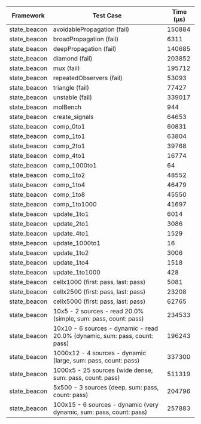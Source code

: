 | Framework | Test Case | Time (μs) |
| --- | --- | --- |
| state_beacon | avoidablePropagation (fail) | 150884 |
| state_beacon | broadPropagation (fail) | 6311 |
| state_beacon | deepPropagation (fail) | 140685 |
| state_beacon | diamond (fail) | 203852 |
| state_beacon | mux (fail) | 195712 |
| state_beacon | repeatedObservers (fail) | 53093 |
| state_beacon | triangle (fail) | 77427 |
| state_beacon | unstable (fail) | 339017 |
| state_beacon | molBench | 944 |
| state_beacon | create_signals | 64653 |
| state_beacon | comp_0to1 | 60831 |
| state_beacon | comp_1to1 | 63804 |
| state_beacon | comp_2to1 | 39768 |
| state_beacon | comp_4to1 | 16774 |
| state_beacon | comp_1000to1 | 64 |
| state_beacon | comp_1to2 | 48552 |
| state_beacon | comp_1to4 | 46479 |
| state_beacon | comp_1to8 | 45550 |
| state_beacon | comp_1to1000 | 41697 |
| state_beacon | update_1to1 | 6014 |
| state_beacon | update_2to1 | 3086 |
| state_beacon | update_4to1 | 1529 |
| state_beacon | update_1000to1 | 16 |
| state_beacon | update_1to2 | 3006 |
| state_beacon | update_1to4 | 1518 |
| state_beacon | update_1to1000 | 428 |
| state_beacon | cellx1000 (first: pass, last: pass) | 5081 |
| state_beacon | cellx2500 (first: pass, last: pass) | 23208 |
| state_beacon | cellx5000 (first: pass, last: pass) | 62765 |
| state_beacon | 10x5 - 2 sources - read 20.0% (simple, sum: pass, count: pass) | 234533 |
| state_beacon | 10x10 - 6 sources - dynamic - read 20.0% (dynamic, sum: pass, count: pass) | 196243 |
| state_beacon | 1000x12 - 4 sources - dynamic (large, sum: pass, count: pass) | 337300 |
| state_beacon | 1000x5 - 25 sources (wide dense, sum: pass, count: pass) | 511319 |
| state_beacon | 5x500 - 3 sources (deep, sum: pass, count: pass) | 204796 |
| state_beacon | 100x15 - 6 sources - dynamic (very dynamic, sum: pass, count: pass) | 257883 |
